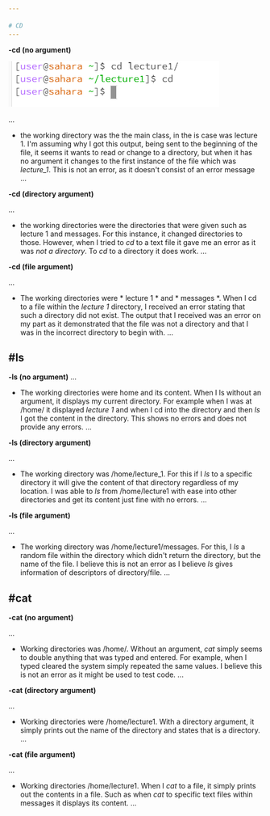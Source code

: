 ```yaml
---

# CD
---
```


**-cd (no argument)**

![image](cdempty.png)

...
- the working directory was the the main class, in the is case was lecture 1. I'm assuming why I got this output, being sent to the beginning of the file, it
seems it wants to read or change to a directory, but when it has no  argument it changes to the first instance of the file which was *lecture_1*. This is not an error, as it 
doesn't consist of an error message
...

**-cd (directory argument)**

...
- the working directories were the directories that were given such as lecture 1 and messages. For this instance, it changed directories to those. However,
when I tried to *cd* to a text file it gave me an error as it was *not a directory*. To *cd* to a directory it does work. 
...

**-cd (file argument)**

...
- The working directories were * lecture 1 * and * messages *. When I cd to a file within the *lecture 1* directory, I received an error stating that such a directory
did not exist. The output that I received was an error on my part as it demonstrated that the file was not a directory and that I was in the incorrect directory to begin
with.
...

#ls
---

**-ls (no argument)**
...
- The working directories were home and its content. When I ls without an argument, it displays my current directory. For example when I was at /home/ it displayed
*lecture 1* and when I cd into the directory and then *ls* I got the content in the directory. This shows no errors and does not provide any errors.
...

**-ls (directory argument)**

...
- The working directory was /home/lecture_1. For this if I *ls* to a specific directory it will give the content of that directory regardless of my location. I was able to
*ls* from /home/lecture1 with ease into other directories and get its content just fine with no errors.
...

**-ls (file argument)**

...
- The working directory was /home/lecture1/messages. For this, I *ls* a random file within the directory which didn't return the directory, but the name of the file.
I believe this is not an error as I believe *ls* gives information of descriptors of directory/file.
...

#cat
---

**-cat (no argument)**

...
- Working directories was /home/. Without an argument, *cat* simply seems to double anything that was typed and entered. For example, when I typed cleared the system
simply repeated the same values. I believe this is not an error as it might be used to test code.
...

**-cat (directory argument)**

...
- Working directories were /home/lecture1. With a directory argument, it simply prints out the name of the directory and states that is a directory. 
...

**-cat (file argument)**

...
- Working directories /home/lecture1. When I *cat* to a file, it simply prints out the contents in a file. Such as when *cat* to specific text files within messages
it displays its content.
...
